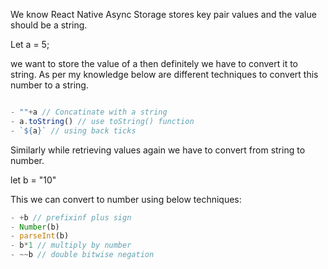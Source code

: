 We know React Native Async Storage stores key pair values and the value should be a string.

Let a = 5;

we want to store the value of a then definitely we have to convert it to string. As per my knowledge below are different techniques to convert this number to a string.

```js

- ""+a // Concatinate with a string
- a.toString() // use toString() function
- `${a}` // using back ticks
```

Similarly while retrieving values again we have to convert from string to number.

let b = "10"

This we can convert to number using below techniques:

```js
- +b // prefixinf plus sign
- Number(b)
- parseInt(b)
- b*1 // multiply by number
- ~~b // double bitwise negation
```
